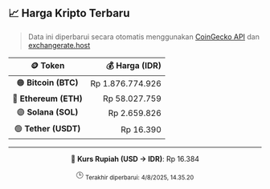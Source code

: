 

<!-- HARGA_KRIPTO -->
## 📈 Harga Kripto Terbaru

> Data ini diperbarui secara otomatis menggunakan [CoinGecko API](https://www.coingecko.com/) dan [exchangerate.host](https://exchangerate.host/)

<div align="center">

| 🪙 Token | 💰 Harga (IDR) |
|:------:|---------------:|
| 🟠 **Bitcoin (BTC)**   | Rp 1.876.774.926 |
| 🔵 **Ethereum (ETH)**  | Rp 58.027.759 |
| 🟣 **Solana (SOL)**    | Rp 2.659.826 |
| 🟢 **Tether (USDT)**   | Rp 16.390 |

---

💱 **Kurs Rupiah (USD → IDR)**: Rp 16.384

🕒 <sub>Terakhir diperbarui: 4/8/2025, 14.35.20</sub>

</div>
<!-- /HARGA_KRIPTO -->
